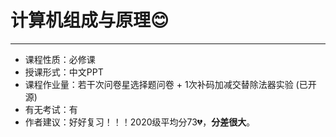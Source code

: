 # 计算机组成与原理😊

------

- 课程性质：必修课
- 授课形式：中文PPT
- 课程作业量：若干次问卷星选择题问卷 + 1次补码加减交替除法器实验 (已开源)
- 有无考试：有
- 作者建议：好好复习！！！2020级平均分73💔，**分差很大**。